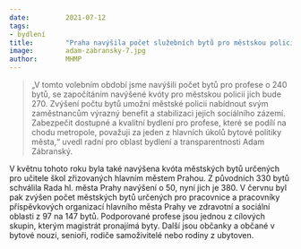 ```yaml
---
date:         2021-07-12
tags:         
- bydlení
title:        "Praha navýšila počet služebních bytů pro městskou policii"
image: 	      adam-zabransky-7.jpg
author:       MHMP
---
```


> „V tomto volebním období jsme navýšili počet bytů pro profese o 240 bytů, se započítáním navýšené kvóty pro městskou policii jich bude 270. Zvýšení počtu bytů umožní městské policii nabídnout svým zaměstnancům výrazný benefit a stabilizaci jejich sociálního zázemí. Zabezpečit dostupné a kvalitní bydlení pro profese, které se podílí na chodu metropole, považuji za jeden z hlavních úkolů bytové politiky města,“ uvedl radní pro oblast bydlení a transparentnosti Adam Zábranský.

V květnu tohoto roku byla také navýšena kvóta městských bytů určených pro učitele škol zřizovaných hlavním městem Prahou. Z původních 330 bytů schválila Rada hl. města Prahy navýšení o 50, nyní jich je 380. V červnu byl pak zvýšen počet městských bytů určených pro pracovnice a pracovníky příspěvkových organizací hlavního města Prahy ve zdravotní a sociální oblasti z 97 na 147 bytů. Podporované profese jsou jednou z cílových skupin, kterým magistrát pronajímá byty. Další jsou občanky a občané v bytové nouzi, senioři, rodiče samoživitelé nebo rodiny z ubytoven. 
